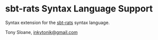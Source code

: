 # sbt-rats Syntax Language Support

Syntax extension for the [sbt-rats](https://bitbucket.org/inkytonik/sbt-rats) syntax language.

Tony Sloane, inkytonik@gmail.com
